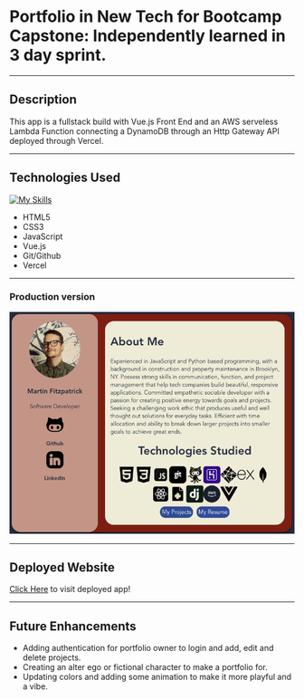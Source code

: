 # Portfolio in New Tech for Bootcamp Capstone: Independently learned in 3 day sprint.
***
## Description
This app is a fullstack build with Vue.js Front End and an AWS serveless Lambda Function connecting a DynamoDB through an Http Gateway API deployed through Vercel. 
***
## Technologies Used

[![My Skills](https://skillicons.dev/icons?i=html,css,vscode,js,git,github,vercel,&perline=4)](https://skillicons.dev)

- HTML5
- CSS3
- JavaScript
- Vue.js
- Git/Github
- Vercel

***
### Production version

![production](/src/assets/production.png)
***
## Deployed Website

[Click Here](https://martinportvue.vercel.app/) to visit deployed app! 
***
## Future Enhancements
- Adding authentication for portfolio owner to login and add, edit and delete projects.
- Creating an alter ego or fictional character to make a portfolio for.
- Updating colors and adding some animation to make it more playful and a vibe.